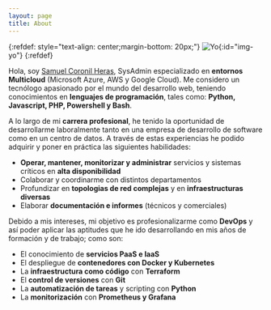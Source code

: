 ```yaml
---
layout: page
title: About
---
```


{:refdef: style="text-align: center;margin-bottom: 20px;"}
![Yo](../img/photo.jpeg){:id="img-yo"}
{:refdef}

Hola, soy [Samuel Coronil Heras](https://www.linkedin.com/in/samuel-coronil-heras-71875322b/), SysAdmin especializado en **entornos Multicloud** (Microsoft Azure, AWS y Google Cloud). Me considero un tecnólogo apasionado por el mundo del desarrollo web, teniendo conocimientos en **lenguajes de programación**, tales como: **Python, Javascript, PHP, Powershell y Bash**.

A lo largo de mi **carrera profesional**, he tenido la oportunidad de desarrollarme laboralmente tanto en una empresa de desarrollo de software como en un centro de datos. A través de estas experiencias he podido adquirir y poner en práctica las siguientes habilidades:

- **Operar, mantener, monitorizar y administrar** servicios y sistemas críticos en **alta disponibilidad**
- Colaborar y coordinarme con distintos departamentos
- Profundizar en **topologias de red complejas** y en **infraestructuras diversas**
- Elaborar **documentación e informes** (técnicos y comerciales)

Debido a mis intereses, mi objetivo es profesionalizarme como **DevOps** y así poder aplicar las aptitudes que he ido desarrollando en mis años de formación y de trabajo; como son:

- El conocimiento de **servicios PaaS e IaaS**
- El despliegue de **contenedores con Docker y Kubernetes**
- La **infraestructura como código** con **Terraform**
- El **control de versiones** con **Git**
- La **automatización de tareas** y scripting con **Python**
- La **monitorización** con **Prometheus y Grafana**

